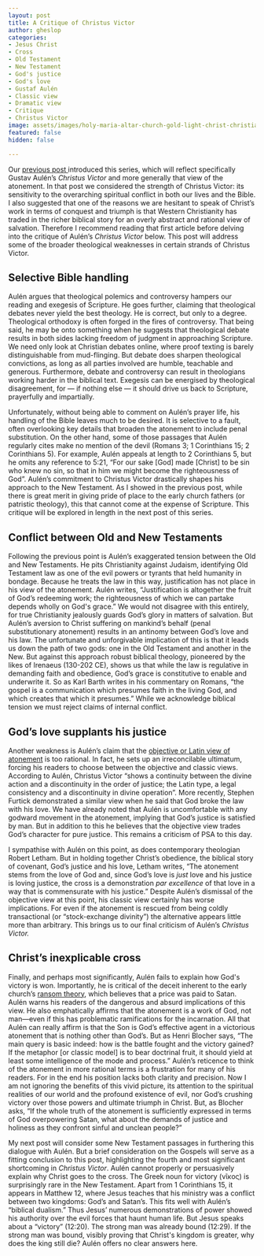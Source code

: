 ```yaml
---
layout: post
title: A Critique of Christus Victor
author: gheslop
categories:
- Jesus Christ
- Cross
- Old Testament
- New Testament
- God's justice
- God's love
- Gustaf Aulén
- Classic view
- Dramatic view
- Critique
- Christus Victor
image: assets/images/holy-maria-altar-church-gold-light-christ-christianity-jesus-figure.jpg
featured: false
hidden: false

---
```

Our [previous post ](https://rekindle.co.za/content/2020-07-01-christus-victor-strengths "Christus Victor: Strengths")introduced this series, which will reflect specifically Gustav Aulén’s _Christus Victor_ and more generally that view of the atonement. In that post we considered the strength of Christus Victor: its sensitivity to the overarching spiritual conflict in both our lives and the Bible. I also suggested that one of the reasons we are hesitant to speak of Christ’s work in terms of conquest and triumph is that Western Christianity has traded in the richer biblical story for an overly abstract and rational view of salvation. Therefore I recommend reading that first article before delving into the critique of Aulén’s _Christus Victor_ below. This post will address some of the broader theological weaknesses in certain strands of Christus Victor.

## **Selective Bible handling**

Aulén argues that theological polemics and controversy hampers our reading and exegesis of Scripture. He goes further, claiming that theological debates never yield the best theology. He is correct, but only to a degree. Theological orthodoxy is often forged in the fires of controversy. That being said, he may be onto something when he suggests that theological debate results in both sides lacking freedom of judgment in approaching Scripture. We need only look at Christian debates online, where proof texting is barely distinguishable from mud-flinging. But debate does sharpen theological convictions, as long as all parties involved are humble, teachable and generous. Furthermore, debate and controversy can result in theologians working harder in the biblical text. Exegesis can be energised by theological disagreement, for — if nothing else — it should drive us back to Scripture, prayerfully and impartially.

Unfortunately, without being able to comment on Aulén’s prayer life, his handling of the Bible leaves much to be desired. It is selective to a fault, often overlooking key details that broaden the atonement to include penal substitution. On the other hand, some of those passages that Aulén regularly cites make no mention of the devil (Romans 3; 1 Corinthians 15; 2 Corinthians 5). For example, Aulén appeals at length to 2 Corinthians 5, but he omits any reference to 5:21, “For our sake \[God\] made \[Christ\] to be sin who knew no sin, so that in him we might become the righteousness of God”. Aulén’s commitment to Christus Victor drastically shapes his approach to the New Testament. As I showed in the previous post, while there is great merit in giving pride of place to the early church fathers (or patristic theology), this that cannot come at the expense of Scripture. This critique will be explored in length in the next post of this series.

## **Conflict between Old and New Testaments**

Following the previous point is Aulén’s exaggerated tension between the Old and New Testaments. He pits Christianity against Judaism, identifying Old Testament law as one of the evil powers or tyrants that held humanity in bondage. Because he treats the law in this way, justification has not place in his view of the atonement. Aulén writes, “Justification is altogether the fruit of God’s redeeming work; the righteousness of which we can partake depends wholly on God's grace.” We would not disagree with this entirely, for true Christianity jealously guards God’s glory in matters of salvation. But Aulén’s aversion to Christ suffering on mankind’s behalf (penal substitutionary atonement) results in an antinomy between God’s love and his law. The unfortunate and unforgivable implication of this is that it leads us down the path of two gods: one in the Old Testament and another in the New. But against this approach robust biblical theology, pioneered by the likes of Irenaeus (130-202 CE), shows us that while the law is regulative in demanding faith and obedience, God’s grace is constitutive to enable and underwrite it. So as Karl Barth writes in his commentary on Romans, “the gospel is a communication which presumes faith in the living God, and which creates that which it presumes.” While we acknowledge biblical tension we must reject claims of internal conflict.

## **God’s love supplants his justice**

Another weakness is Aulén’s claim that the [objective or Latin view of atonement](https://rekindle.co.za/content/romans-the-righteousness-of-god/ "Righteousness of God") is too rational. In fact, he sets up an irreconcilable ultimatum, forcing his readers to choose between the objective and classic views. According to Aulén, Christus Victor “shows a continuity between the divine action and a discontinuity in the order of justice; the Latin type, a legal consistency and a discontinuity in divine operation”. More recently, Stephen Furtick demonstrated a similar view when he said that God broke the law with his love. We have already noted that Aulén is uncomfortable with any godward movement in the atonement, implying that God’s justice is satisfied by man. But in addition to this he believes that the objective view trades God’s character for pure justice. This remains a criticism of PSA to this day.

I sympathise with Aulén on this point, as does contemporary theologian Robert Letham. But in holding together Christ’s obedience, the biblical story of covenant, God’s justice and his love, Letham writes, “The atonement stems from the love of God and, since God’s love is _just_ love and his justice is loving justice, the cross is a demonstration _par excellence_ of that love in a way that is commensurate with his justice.” Despite Aulén’s dismissal of the objective view at this point, his classic view certainly has worse implications. For even if the atonement is rescued from being coldly transactional (or “stock-exchange divinity”) the alternative appears little more than arbitrary. This brings us to our final criticism of Aulén’s _Christus Victor._

## **Christ’s inexplicable cross**

Finally, and perhaps most significantly, Aulén fails to explain how God's victory is won. Importantly, he is critical of the deceit inherent to the early church’s [ransom theory](https://rekindle.co.za/content/christus-victor-victory-without-deceit/ "Victory without deceit"), which believes that a price was paid to Satan. Aulén warns his readers of the dangerous and absurd implications of this view. He also emphatically affirms that the atonement is a work of God, not man—even if this has problematic ramifications for the incarnation. All that Aulén can really affirm is that the Son is God’s effective agent in a victorious atonement that is nothing other than God’s. But as Henri Blocher says, “The main query is basic indeed: how is the battle fought and the victory gained? If the metaphor \[or classic model\] is to bear doctrinal fruit, it should yield at least some intelligence of the mode and process.” Aulén’s reticence to think of the atonement in more rational terms is a frustration for many of his readers. For in the end his position lacks both clarity and precision. Now I am not ignoring the benefits of this vivid picture, its attention to the spiritual realities of our world and the profound existence of evil, nor God’s crushing victory over those powers and ultimate triumph in Christ. But, as Blocher asks, “If the whole truth of the atonement is sufficiently expressed in terms of God overpowering Satan, what about the demands of justice and holiness as they confront sinful and unclean people?”

My next post will consider some New Testament passages in furthering this dialogue with Aulén. But a brief consideration on the Gospels will serve as a fitting conclusion to this post, highlighting the fourth and most significant shortcoming in _Christus Victor_. Aulén cannot properly or persuasively explain why Christ goes to the cross. The Greek noun for victory (νῖκος) is surprisingly rare in the New Testament. Apart from 1 Corinthians 15, it appears in Matthew 12, where Jesus teaches that his ministry was a conflict between two kingdoms: God’s and Satan’s. This fits well with Aulén’s “biblical dualism.” Thus Jesus’ numerous demonstrations of power showed his authority over the evil forces that haunt human life. But Jesus speaks about a “victory” (12:20). The strong man was already bound (12:29). If the strong man was bound, visibly proving that Christ's kingdom is greater, why does the king still die? Aulén offers no clear answers here.